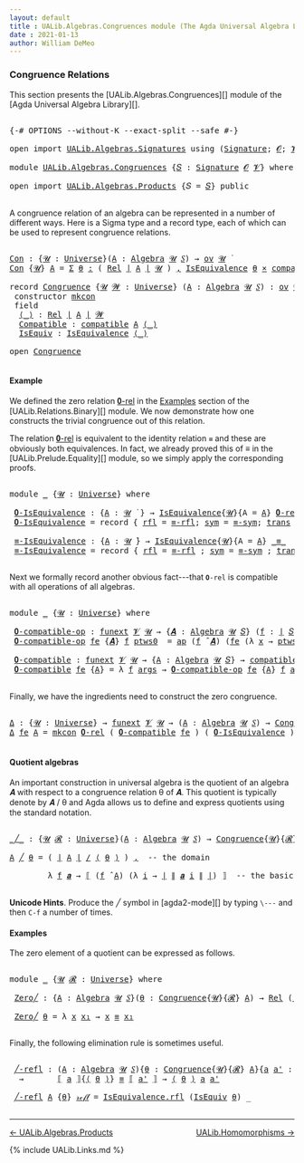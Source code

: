 ```yaml
---
layout: default
title : UALib.Algebras.Congruences module (The Agda Universal Algebra Library)
date : 2021-01-13
author: William DeMeo
---
```


### <a id="congruence-relations">Congruence Relations</a>

This section presents the [UALib.Algebras.Congruences][] module of the [Agda Universal Algebra Library][].

<pre class="Agda">

<a id="326" class="Symbol">{-#</a> <a id="330" class="Keyword">OPTIONS</a> <a id="338" class="Pragma">--without-K</a> <a id="350" class="Pragma">--exact-split</a> <a id="364" class="Pragma">--safe</a> <a id="371" class="Symbol">#-}</a>

<a id="376" class="Keyword">open</a> <a id="381" class="Keyword">import</a> <a id="388" href="UALib.Algebras.Signatures.html" class="Module">UALib.Algebras.Signatures</a> <a id="414" class="Keyword">using</a> <a id="420" class="Symbol">(</a><a id="421" href="UALib.Algebras.Signatures.html#1377" class="Function">Signature</a><a id="430" class="Symbol">;</a> <a id="432" href="universes.html#613" class="Generalizable">𝓞</a><a id="433" class="Symbol">;</a> <a id="435" href="universes.html#617" class="Generalizable">𝓥</a><a id="436" class="Symbol">)</a>

<a id="439" class="Keyword">module</a> <a id="446" href="UALib.Algebras.Congruences.html" class="Module">UALib.Algebras.Congruences</a> <a id="473" class="Symbol">{</a><a id="474" href="UALib.Algebras.Congruences.html#474" class="Bound">𝑆</a> <a id="476" class="Symbol">:</a> <a id="478" href="UALib.Algebras.Signatures.html#1377" class="Function">Signature</a> <a id="488" href="universes.html#613" class="Generalizable">𝓞</a> <a id="490" href="universes.html#617" class="Generalizable">𝓥</a><a id="491" class="Symbol">}</a> <a id="493" class="Keyword">where</a>

<a id="500" class="Keyword">open</a> <a id="505" class="Keyword">import</a> <a id="512" href="UALib.Algebras.Products.html" class="Module">UALib.Algebras.Products</a> <a id="536" class="Symbol">{</a><a id="537" class="Argument">𝑆</a> <a id="539" class="Symbol">=</a> <a id="541" href="UALib.Algebras.Congruences.html#474" class="Bound">𝑆</a><a id="542" class="Symbol">}</a> <a id="544" class="Keyword">public</a>

</pre>

A congruence relation of an algebra can be represented in a number of different ways.  Here is a Sigma type and a record type, each of which can be used to represent congruence relations.

<pre class="Agda">

<a id="Con"></a><a id="767" href="UALib.Algebras.Congruences.html#767" class="Function">Con</a> <a id="771" class="Symbol">:</a> <a id="773" class="Symbol">{</a><a id="774" href="UALib.Algebras.Congruences.html#774" class="Bound">𝓤</a> <a id="776" class="Symbol">:</a> <a id="778" href="universes.html#551" class="Function">Universe</a><a id="786" class="Symbol">}(</a><a id="788" href="UALib.Algebras.Congruences.html#788" class="Bound">A</a> <a id="790" class="Symbol">:</a> <a id="792" href="UALib.Algebras.Algebras.html#771" class="Function">Algebra</a> <a id="800" href="UALib.Algebras.Congruences.html#774" class="Bound">𝓤</a> <a id="802" href="UALib.Algebras.Congruences.html#474" class="Bound">𝑆</a><a id="803" class="Symbol">)</a> <a id="805" class="Symbol">→</a> <a id="807" href="UALib.Algebras.Products.html#2023" class="Function">ov</a> <a id="810" href="UALib.Algebras.Congruences.html#774" class="Bound">𝓤</a> <a id="812" href="universes.html#758" class="Function Operator">̇</a>
<a id="814" href="UALib.Algebras.Congruences.html#767" class="Function">Con</a> <a id="818" class="Symbol">{</a><a id="819" href="UALib.Algebras.Congruences.html#819" class="Bound">𝓤</a><a id="820" class="Symbol">}</a> <a id="822" href="UALib.Algebras.Congruences.html#822" class="Bound">A</a> <a id="824" class="Symbol">=</a> <a id="826" href="MGS-MLTT.html#3074" class="Function">Σ</a> <a id="828" href="UALib.Algebras.Congruences.html#828" class="Bound">θ</a> <a id="830" href="MGS-MLTT.html#3074" class="Function">꞉</a> <a id="832" class="Symbol">(</a> <a id="834" href="UALib.Relations.Binary.html#1475" class="Function">Rel</a> <a id="838" href="UALib.Prelude.Preliminaries.html#11658" class="Function Operator">∣</a> <a id="840" href="UALib.Algebras.Congruences.html#822" class="Bound">A</a> <a id="842" href="UALib.Prelude.Preliminaries.html#11658" class="Function Operator">∣</a> <a id="844" href="UALib.Algebras.Congruences.html#819" class="Bound">𝓤</a> <a id="846" class="Symbol">)</a> <a id="848" href="MGS-MLTT.html#3074" class="Function">,</a> <a id="850" href="UALib.Relations.Quotients.html#1922" class="Record">IsEquivalence</a> <a id="864" href="UALib.Algebras.Congruences.html#828" class="Bound">θ</a> <a id="866" href="MGS-MLTT.html#3515" class="Function Operator">×</a> <a id="868" href="UALib.Algebras.Algebras.html#5424" class="Function">compatible</a> <a id="879" href="UALib.Algebras.Congruences.html#822" class="Bound">A</a> <a id="881" href="UALib.Algebras.Congruences.html#828" class="Bound">θ</a>

<a id="884" class="Keyword">record</a> <a id="Congruence"></a><a id="891" href="UALib.Algebras.Congruences.html#891" class="Record">Congruence</a> <a id="902" class="Symbol">{</a><a id="903" href="UALib.Algebras.Congruences.html#903" class="Bound">𝓤</a> <a id="905" href="UALib.Algebras.Congruences.html#905" class="Bound">𝓦</a> <a id="907" class="Symbol">:</a> <a id="909" href="universes.html#551" class="Function">Universe</a><a id="917" class="Symbol">}</a> <a id="919" class="Symbol">(</a><a id="920" href="UALib.Algebras.Congruences.html#920" class="Bound">A</a> <a id="922" class="Symbol">:</a> <a id="924" href="UALib.Algebras.Algebras.html#771" class="Function">Algebra</a> <a id="932" href="UALib.Algebras.Congruences.html#903" class="Bound">𝓤</a> <a id="934" href="UALib.Algebras.Congruences.html#474" class="Bound">𝑆</a><a id="935" class="Symbol">)</a> <a id="937" class="Symbol">:</a> <a id="939" href="UALib.Algebras.Products.html#2023" class="Function">ov</a> <a id="942" href="UALib.Algebras.Congruences.html#905" class="Bound">𝓦</a> <a id="944" href="Agda.Primitive.html#636" class="Function Operator">⊔</a> <a id="946" href="UALib.Algebras.Congruences.html#903" class="Bound">𝓤</a> <a id="948" href="universes.html#758" class="Function Operator">̇</a>  <a id="951" class="Keyword">where</a>
 <a id="958" class="Keyword">constructor</a> <a id="mkcon"></a><a id="970" href="UALib.Algebras.Congruences.html#970" class="InductiveConstructor">mkcon</a>
 <a id="977" class="Keyword">field</a>
  <a id="Congruence.⟨_⟩"></a><a id="985" href="UALib.Algebras.Congruences.html#985" class="Field Operator">⟨_⟩</a> <a id="989" class="Symbol">:</a> <a id="991" href="UALib.Relations.Binary.html#1475" class="Function">Rel</a> <a id="995" href="UALib.Prelude.Preliminaries.html#11658" class="Function Operator">∣</a> <a id="997" href="UALib.Algebras.Congruences.html#920" class="Bound">A</a> <a id="999" href="UALib.Prelude.Preliminaries.html#11658" class="Function Operator">∣</a> <a id="1001" href="UALib.Algebras.Congruences.html#905" class="Bound">𝓦</a>
  <a id="Congruence.Compatible"></a><a id="1005" href="UALib.Algebras.Congruences.html#1005" class="Field">Compatible</a> <a id="1016" class="Symbol">:</a> <a id="1018" href="UALib.Algebras.Algebras.html#5424" class="Function">compatible</a> <a id="1029" href="UALib.Algebras.Congruences.html#920" class="Bound">A</a> <a id="1031" href="UALib.Algebras.Congruences.html#985" class="Field Operator">⟨_⟩</a>
  <a id="Congruence.IsEquiv"></a><a id="1037" href="UALib.Algebras.Congruences.html#1037" class="Field">IsEquiv</a> <a id="1045" class="Symbol">:</a> <a id="1047" href="UALib.Relations.Quotients.html#1922" class="Record">IsEquivalence</a> <a id="1061" href="UALib.Algebras.Congruences.html#985" class="Field Operator">⟨_⟩</a>

<a id="1066" class="Keyword">open</a> <a id="1071" href="UALib.Algebras.Congruences.html#891" class="Module">Congruence</a>

</pre>



#### <a id="example">Example</a>

We defined the zero relation <a href="https://ualib.gitlab.io/UALib.Relations.Binary.html#1995">𝟎-rel</a> in the <a href="https://ualib.gitlab.io/UALib.Relations.Binary.html#1995">Examples</a> section of the [UALib.Relations.Binary][] module.  We now demonstrate how one constructs the trivial congruence out of this relation.

The relation <a href="https://ualib.gitlab.io/UALib.Relations.Binary.html#1995">𝟎-rel</a> is equivalent to the identity relation `≡` and these are obviously both equivalences. In fact, we already proved this of ≡ in the [UALib.Prelude.Equality][] module, so we simply apply the corresponding proofs.

<pre class="Agda">

<a id="1774" class="Keyword">module</a> <a id="1781" href="UALib.Algebras.Congruences.html#1781" class="Module">_</a> <a id="1783" class="Symbol">{</a><a id="1784" href="UALib.Algebras.Congruences.html#1784" class="Bound">𝓤</a> <a id="1786" class="Symbol">:</a> <a id="1788" href="universes.html#551" class="Function">Universe</a><a id="1796" class="Symbol">}</a> <a id="1798" class="Keyword">where</a>

 <a id="1806" href="UALib.Algebras.Congruences.html#1806" class="Function">𝟎-IsEquivalence</a> <a id="1822" class="Symbol">:</a> <a id="1824" class="Symbol">{</a><a id="1825" href="UALib.Algebras.Congruences.html#1825" class="Bound">A</a> <a id="1827" class="Symbol">:</a> <a id="1829" href="UALib.Algebras.Congruences.html#1784" class="Bound">𝓤</a> <a id="1831" href="universes.html#758" class="Function Operator">̇</a> <a id="1833" class="Symbol">}</a> <a id="1835" class="Symbol">→</a> <a id="1837" href="UALib.Relations.Quotients.html#1922" class="Record">IsEquivalence</a><a id="1850" class="Symbol">{</a><a id="1851" href="UALib.Algebras.Congruences.html#1784" class="Bound">𝓤</a><a id="1852" class="Symbol">}{</a><a id="1854" class="Argument">A</a> <a id="1856" class="Symbol">=</a> <a id="1858" href="UALib.Algebras.Congruences.html#1825" class="Bound">A</a><a id="1859" class="Symbol">}</a> <a id="1861" href="UALib.Relations.Binary.html#2004" class="Function">𝟎-rel</a>
 <a id="1868" href="UALib.Algebras.Congruences.html#1806" class="Function">𝟎-IsEquivalence</a> <a id="1884" class="Symbol">=</a> <a id="1886" class="Keyword">record</a> <a id="1893" class="Symbol">{</a> <a id="1895" href="UALib.Relations.Quotients.html#1990" class="Field">rfl</a> <a id="1899" class="Symbol">=</a> <a id="1901" href="UALib.Prelude.Equality.html#1490" class="Function">≡-rfl</a><a id="1906" class="Symbol">;</a> <a id="1908" href="UALib.Relations.Quotients.html#2015" class="Field">sym</a> <a id="1912" class="Symbol">=</a> <a id="1914" href="UALib.Prelude.Equality.html#1534" class="Function">≡-sym</a><a id="1919" class="Symbol">;</a> <a id="1921" href="UALib.Relations.Quotients.html#2040" class="Field">trans</a> <a id="1927" class="Symbol">=</a> <a id="1929" href="UALib.Prelude.Equality.html#1599" class="Function">≡-trans</a> <a id="1937" class="Symbol">}</a>

 <a id="1941" href="UALib.Algebras.Congruences.html#1941" class="Function">≡-IsEquivalence</a> <a id="1957" class="Symbol">:</a> <a id="1959" class="Symbol">{</a><a id="1960" href="UALib.Algebras.Congruences.html#1960" class="Bound">A</a> <a id="1962" class="Symbol">:</a> <a id="1964" href="UALib.Algebras.Congruences.html#1784" class="Bound">𝓤</a> <a id="1966" href="universes.html#758" class="Function Operator">̇</a><a id="1967" class="Symbol">}</a> <a id="1969" class="Symbol">→</a> <a id="1971" href="UALib.Relations.Quotients.html#1922" class="Record">IsEquivalence</a><a id="1984" class="Symbol">{</a><a id="1985" href="UALib.Algebras.Congruences.html#1784" class="Bound">𝓤</a><a id="1986" class="Symbol">}{</a><a id="1988" class="Argument">A</a> <a id="1990" class="Symbol">=</a> <a id="1992" href="UALib.Algebras.Congruences.html#1960" class="Bound">A</a><a id="1993" class="Symbol">}</a> <a id="1995" href="UALib.Prelude.Preliminaries.html#5556" class="Datatype Operator">_≡_</a>
 <a id="2000" href="UALib.Algebras.Congruences.html#1941" class="Function">≡-IsEquivalence</a> <a id="2016" class="Symbol">=</a> <a id="2018" class="Keyword">record</a> <a id="2025" class="Symbol">{</a> <a id="2027" href="UALib.Relations.Quotients.html#1990" class="Field">rfl</a> <a id="2031" class="Symbol">=</a> <a id="2033" href="UALib.Prelude.Equality.html#1490" class="Function">≡-rfl</a> <a id="2039" class="Symbol">;</a> <a id="2041" href="UALib.Relations.Quotients.html#2015" class="Field">sym</a> <a id="2045" class="Symbol">=</a> <a id="2047" href="UALib.Prelude.Equality.html#1534" class="Function">≡-sym</a> <a id="2053" class="Symbol">;</a> <a id="2055" href="UALib.Relations.Quotients.html#2040" class="Field">trans</a> <a id="2061" class="Symbol">=</a> <a id="2063" href="UALib.Prelude.Equality.html#1599" class="Function">≡-trans</a> <a id="2071" class="Symbol">}</a>

</pre>

Next we formally record another obvious fact---that `𝟎-rel` is compatible with all operations of all algebras.

<pre class="Agda">

<a id="2212" class="Keyword">module</a> <a id="2219" href="UALib.Algebras.Congruences.html#2219" class="Module">_</a> <a id="2221" class="Symbol">{</a><a id="2222" href="UALib.Algebras.Congruences.html#2222" class="Bound">𝓤</a> <a id="2224" class="Symbol">:</a> <a id="2226" href="universes.html#551" class="Function">Universe</a><a id="2234" class="Symbol">}</a> <a id="2236" class="Keyword">where</a>

 <a id="2244" href="UALib.Algebras.Congruences.html#2244" class="Function">𝟎-compatible-op</a> <a id="2260" class="Symbol">:</a> <a id="2262" href="MGS-FunExt-from-Univalence.html#393" class="Function">funext</a> <a id="2269" href="UALib.Algebras.Congruences.html#490" class="Bound">𝓥</a> <a id="2271" href="UALib.Algebras.Congruences.html#2222" class="Bound">𝓤</a> <a id="2273" class="Symbol">→</a> <a id="2275" class="Symbol">{</a><a id="2276" href="UALib.Algebras.Congruences.html#2276" class="Bound">𝑨</a> <a id="2278" class="Symbol">:</a> <a id="2280" href="UALib.Algebras.Algebras.html#771" class="Function">Algebra</a> <a id="2288" href="UALib.Algebras.Congruences.html#2222" class="Bound">𝓤</a> <a id="2290" href="UALib.Algebras.Congruences.html#474" class="Bound">𝑆</a><a id="2291" class="Symbol">}</a> <a id="2293" class="Symbol">(</a><a id="2294" href="UALib.Algebras.Congruences.html#2294" class="Bound">f</a> <a id="2296" class="Symbol">:</a> <a id="2298" href="UALib.Prelude.Preliminaries.html#11658" class="Function Operator">∣</a> <a id="2300" href="UALib.Algebras.Congruences.html#474" class="Bound">𝑆</a> <a id="2302" href="UALib.Prelude.Preliminaries.html#11658" class="Function Operator">∣</a><a id="2303" class="Symbol">)</a> <a id="2305" class="Symbol">→</a> <a id="2307" href="UALib.Algebras.Algebras.html#5207" class="Function">compatible-op</a> <a id="2321" class="Symbol">{</a><a id="2322" class="Argument">𝑨</a> <a id="2324" class="Symbol">=</a> <a id="2326" href="UALib.Algebras.Congruences.html#2276" class="Bound">𝑨</a><a id="2327" class="Symbol">}</a>  <a id="2330" href="UALib.Algebras.Congruences.html#2294" class="Bound">f</a> <a id="2332" href="UALib.Relations.Binary.html#2004" class="Function">𝟎-rel</a>
 <a id="2339" href="UALib.Algebras.Congruences.html#2244" class="Function">𝟎-compatible-op</a> <a id="2355" href="UALib.Algebras.Congruences.html#2355" class="Bound">fe</a> <a id="2358" class="Symbol">{</a><a id="2359" href="UALib.Algebras.Congruences.html#2359" class="Bound">𝑨</a><a id="2360" class="Symbol">}</a> <a id="2362" href="UALib.Algebras.Congruences.html#2362" class="Bound">f</a> <a id="2364" href="UALib.Algebras.Congruences.html#2364" class="Bound">ptws0</a>  <a id="2371" class="Symbol">=</a> <a id="2373" href="MGS-MLTT.html#6613" class="Function">ap</a> <a id="2376" class="Symbol">(</a><a id="2377" href="UALib.Algebras.Congruences.html#2362" class="Bound">f</a> <a id="2379" href="UALib.Algebras.Algebras.html#2921" class="Function Operator">̂</a> <a id="2381" href="UALib.Algebras.Congruences.html#2359" class="Bound">𝑨</a><a id="2382" class="Symbol">)</a> <a id="2384" class="Symbol">(</a><a id="2385" href="UALib.Algebras.Congruences.html#2355" class="Bound">fe</a> <a id="2388" class="Symbol">(λ</a> <a id="2391" href="UALib.Algebras.Congruences.html#2391" class="Bound">x</a> <a id="2393" class="Symbol">→</a> <a id="2395" href="UALib.Algebras.Congruences.html#2364" class="Bound">ptws0</a> <a id="2401" href="UALib.Algebras.Congruences.html#2391" class="Bound">x</a><a id="2402" class="Symbol">))</a>

 <a id="2407" href="UALib.Algebras.Congruences.html#2407" class="Function">𝟎-compatible</a> <a id="2420" class="Symbol">:</a> <a id="2422" href="MGS-FunExt-from-Univalence.html#393" class="Function">funext</a> <a id="2429" href="UALib.Algebras.Congruences.html#490" class="Bound">𝓥</a> <a id="2431" href="UALib.Algebras.Congruences.html#2222" class="Bound">𝓤</a> <a id="2433" class="Symbol">→</a> <a id="2435" class="Symbol">{</a><a id="2436" href="UALib.Algebras.Congruences.html#2436" class="Bound">A</a> <a id="2438" class="Symbol">:</a> <a id="2440" href="UALib.Algebras.Algebras.html#771" class="Function">Algebra</a> <a id="2448" href="UALib.Algebras.Congruences.html#2222" class="Bound">𝓤</a> <a id="2450" href="UALib.Algebras.Congruences.html#474" class="Bound">𝑆</a><a id="2451" class="Symbol">}</a> <a id="2453" class="Symbol">→</a> <a id="2455" href="UALib.Algebras.Algebras.html#5424" class="Function">compatible</a> <a id="2466" href="UALib.Algebras.Congruences.html#2436" class="Bound">A</a> <a id="2468" href="UALib.Relations.Binary.html#2004" class="Function">𝟎-rel</a>
 <a id="2475" href="UALib.Algebras.Congruences.html#2407" class="Function">𝟎-compatible</a> <a id="2488" href="UALib.Algebras.Congruences.html#2488" class="Bound">fe</a> <a id="2491" class="Symbol">{</a><a id="2492" href="UALib.Algebras.Congruences.html#2492" class="Bound">A</a><a id="2493" class="Symbol">}</a> <a id="2495" class="Symbol">=</a> <a id="2497" class="Symbol">λ</a> <a id="2499" href="UALib.Algebras.Congruences.html#2499" class="Bound">f</a> <a id="2501" href="UALib.Algebras.Congruences.html#2501" class="Bound">args</a> <a id="2506" class="Symbol">→</a> <a id="2508" href="UALib.Algebras.Congruences.html#2244" class="Function">𝟎-compatible-op</a> <a id="2524" href="UALib.Algebras.Congruences.html#2488" class="Bound">fe</a> <a id="2527" class="Symbol">{</a><a id="2528" href="UALib.Algebras.Congruences.html#2492" class="Bound">A</a><a id="2529" class="Symbol">}</a> <a id="2531" href="UALib.Algebras.Congruences.html#2499" class="Bound">f</a> <a id="2533" href="UALib.Algebras.Congruences.html#2501" class="Bound">args</a>

</pre>

Finally, we have the ingredients need to construct the zero congruence.

<pre class="Agda">

<a id="Δ"></a><a id="2638" href="UALib.Algebras.Congruences.html#2638" class="Function">Δ</a> <a id="2640" class="Symbol">:</a> <a id="2642" class="Symbol">{</a><a id="2643" href="UALib.Algebras.Congruences.html#2643" class="Bound">𝓤</a> <a id="2645" class="Symbol">:</a> <a id="2647" href="universes.html#551" class="Function">Universe</a><a id="2655" class="Symbol">}</a> <a id="2657" class="Symbol">→</a> <a id="2659" href="MGS-FunExt-from-Univalence.html#393" class="Function">funext</a> <a id="2666" href="UALib.Algebras.Congruences.html#490" class="Bound">𝓥</a> <a id="2668" href="UALib.Algebras.Congruences.html#2643" class="Bound">𝓤</a> <a id="2670" class="Symbol">→</a> <a id="2672" class="Symbol">(</a><a id="2673" href="UALib.Algebras.Congruences.html#2673" class="Bound">A</a> <a id="2675" class="Symbol">:</a> <a id="2677" href="UALib.Algebras.Algebras.html#771" class="Function">Algebra</a> <a id="2685" href="UALib.Algebras.Congruences.html#2643" class="Bound">𝓤</a> <a id="2687" href="UALib.Algebras.Congruences.html#474" class="Bound">𝑆</a><a id="2688" class="Symbol">)</a> <a id="2690" class="Symbol">→</a> <a id="2692" href="UALib.Algebras.Congruences.html#891" class="Record">Congruence</a> <a id="2703" href="UALib.Algebras.Congruences.html#2673" class="Bound">A</a>
<a id="2705" href="UALib.Algebras.Congruences.html#2638" class="Function">Δ</a> <a id="2707" href="UALib.Algebras.Congruences.html#2707" class="Bound">fe</a> <a id="2710" href="UALib.Algebras.Congruences.html#2710" class="Bound">A</a> <a id="2712" class="Symbol">=</a> <a id="2714" href="UALib.Algebras.Congruences.html#970" class="InductiveConstructor">mkcon</a> <a id="2720" href="UALib.Relations.Binary.html#2004" class="Function">𝟎-rel</a> <a id="2726" class="Symbol">(</a> <a id="2728" href="UALib.Algebras.Congruences.html#2407" class="Function">𝟎-compatible</a> <a id="2741" href="UALib.Algebras.Congruences.html#2707" class="Bound">fe</a> <a id="2744" class="Symbol">)</a> <a id="2746" class="Symbol">(</a> <a id="2748" href="UALib.Algebras.Congruences.html#1806" class="Function">𝟎-IsEquivalence</a> <a id="2764" class="Symbol">)</a>

</pre>




#### <a id="quotient-algebras">Quotient algebras</a>

An important construction in universal algebra is the quotient of an algebra 𝑨 with respect to a congruence relation θ of 𝑨.  This quotient is typically denote by 𝑨 / θ and Agda allows us to define and express quotients using the standard notation.

<pre class="Agda">

<a id="_╱_"></a><a id="3100" href="UALib.Algebras.Congruences.html#3100" class="Function Operator">_╱_</a> <a id="3104" class="Symbol">:</a> <a id="3106" class="Symbol">{</a><a id="3107" href="UALib.Algebras.Congruences.html#3107" class="Bound">𝓤</a> <a id="3109" href="UALib.Algebras.Congruences.html#3109" class="Bound">𝓡</a> <a id="3111" class="Symbol">:</a> <a id="3113" href="universes.html#551" class="Function">Universe</a><a id="3121" class="Symbol">}(</a><a id="3123" href="UALib.Algebras.Congruences.html#3123" class="Bound">A</a> <a id="3125" class="Symbol">:</a> <a id="3127" href="UALib.Algebras.Algebras.html#771" class="Function">Algebra</a> <a id="3135" href="UALib.Algebras.Congruences.html#3107" class="Bound">𝓤</a> <a id="3137" href="UALib.Algebras.Congruences.html#474" class="Bound">𝑆</a><a id="3138" class="Symbol">)</a> <a id="3140" class="Symbol">→</a> <a id="3142" href="UALib.Algebras.Congruences.html#891" class="Record">Congruence</a><a id="3152" class="Symbol">{</a><a id="3153" href="UALib.Algebras.Congruences.html#3107" class="Bound">𝓤</a><a id="3154" class="Symbol">}{</a><a id="3156" href="UALib.Algebras.Congruences.html#3109" class="Bound">𝓡</a><a id="3157" class="Symbol">}</a> <a id="3159" href="UALib.Algebras.Congruences.html#3123" class="Bound">A</a> <a id="3161" class="Symbol">→</a> <a id="3163" href="UALib.Algebras.Algebras.html#771" class="Function">Algebra</a> <a id="3171" class="Symbol">(</a><a id="3172" href="UALib.Algebras.Congruences.html#3107" class="Bound">𝓤</a> <a id="3174" href="Agda.Primitive.html#636" class="Function Operator">⊔</a> <a id="3176" href="UALib.Algebras.Congruences.html#3109" class="Bound">𝓡</a> <a id="3178" href="universes.html#527" class="Function Operator">⁺</a><a id="3179" class="Symbol">)</a> <a id="3181" href="UALib.Algebras.Congruences.html#474" class="Bound">𝑆</a>

<a id="3184" href="UALib.Algebras.Congruences.html#3184" class="Bound">A</a> <a id="3186" href="UALib.Algebras.Congruences.html#3100" class="Function Operator">╱</a> <a id="3188" href="UALib.Algebras.Congruences.html#3188" class="Bound">θ</a> <a id="3190" class="Symbol">=</a> <a id="3192" class="Symbol">(</a> <a id="3194" href="UALib.Prelude.Preliminaries.html#11658" class="Function Operator">∣</a> <a id="3196" href="UALib.Algebras.Congruences.html#3184" class="Bound">A</a> <a id="3198" href="UALib.Prelude.Preliminaries.html#11658" class="Function Operator">∣</a> <a id="3200" href="UALib.Relations.Quotients.html#3659" class="Function Operator">/</a> <a id="3202" href="UALib.Algebras.Congruences.html#985" class="Field Operator">⟨</a> <a id="3204" href="UALib.Algebras.Congruences.html#3188" class="Bound">θ</a> <a id="3206" href="UALib.Algebras.Congruences.html#985" class="Field Operator">⟩</a> <a id="3208" class="Symbol">)</a> <a id="3210" href="UALib.Prelude.Preliminaries.html#5665" class="InductiveConstructor Operator">,</a>  <a id="3213" class="Comment">-- the domain</a>

        <a id="3236" class="Symbol">λ</a> <a id="3238" href="UALib.Algebras.Congruences.html#3238" class="Bound">f</a> <a id="3240" href="UALib.Algebras.Congruences.html#3240" class="Bound">𝒂</a> <a id="3242" class="Symbol">→</a> <a id="3244" href="UALib.Relations.Quotients.html#3871" class="Function Operator">⟦</a> <a id="3246" class="Symbol">(</a><a id="3247" href="UALib.Algebras.Congruences.html#3238" class="Bound">f</a> <a id="3249" href="UALib.Algebras.Algebras.html#2921" class="Function Operator">̂</a> <a id="3251" href="UALib.Algebras.Congruences.html#3184" class="Bound">A</a><a id="3252" class="Symbol">)</a> <a id="3254" class="Symbol">(λ</a> <a id="3257" href="UALib.Algebras.Congruences.html#3257" class="Bound">i</a> <a id="3259" class="Symbol">→</a> <a id="3261" href="UALib.Prelude.Preliminaries.html#11658" class="Function Operator">∣</a> <a id="3263" href="UALib.Prelude.Preliminaries.html#11736" class="Function Operator">∥</a> <a id="3265" href="UALib.Algebras.Congruences.html#3240" class="Bound">𝒂</a> <a id="3267" href="UALib.Algebras.Congruences.html#3257" class="Bound">i</a> <a id="3269" href="UALib.Prelude.Preliminaries.html#11736" class="Function Operator">∥</a> <a id="3271" href="UALib.Prelude.Preliminaries.html#11658" class="Function Operator">∣</a><a id="3272" class="Symbol">)</a> <a id="3274" href="UALib.Relations.Quotients.html#3871" class="Function Operator">⟧</a>  <a id="3277" class="Comment">-- the basic operations</a>

</pre>

**Unicode Hints**. Produce the ╱ symbol in [agda2-mode][] by typing `\---` and then `C-f` a number of times.

#### <a id="examples">Examples</a>

The zero element of a quotient can be expressed as follows.

<pre class="Agda">

<a id="3535" class="Keyword">module</a> <a id="3542" href="UALib.Algebras.Congruences.html#3542" class="Module">_</a> <a id="3544" class="Symbol">{</a><a id="3545" href="UALib.Algebras.Congruences.html#3545" class="Bound">𝓤</a> <a id="3547" href="UALib.Algebras.Congruences.html#3547" class="Bound">𝓡</a> <a id="3549" class="Symbol">:</a> <a id="3551" href="universes.html#551" class="Function">Universe</a><a id="3559" class="Symbol">}</a> <a id="3561" class="Keyword">where</a>

 <a id="3569" href="UALib.Algebras.Congruences.html#3569" class="Function">Zero╱</a> <a id="3575" class="Symbol">:</a> <a id="3577" class="Symbol">{</a><a id="3578" href="UALib.Algebras.Congruences.html#3578" class="Bound">A</a> <a id="3580" class="Symbol">:</a> <a id="3582" href="UALib.Algebras.Algebras.html#771" class="Function">Algebra</a> <a id="3590" href="UALib.Algebras.Congruences.html#3545" class="Bound">𝓤</a> <a id="3592" href="UALib.Algebras.Congruences.html#474" class="Bound">𝑆</a><a id="3593" class="Symbol">}(</a><a id="3595" href="UALib.Algebras.Congruences.html#3595" class="Bound">θ</a> <a id="3597" class="Symbol">:</a> <a id="3599" href="UALib.Algebras.Congruences.html#891" class="Record">Congruence</a><a id="3609" class="Symbol">{</a><a id="3610" href="UALib.Algebras.Congruences.html#3545" class="Bound">𝓤</a><a id="3611" class="Symbol">}{</a><a id="3613" href="UALib.Algebras.Congruences.html#3547" class="Bound">𝓡</a><a id="3614" class="Symbol">}</a> <a id="3616" href="UALib.Algebras.Congruences.html#3578" class="Bound">A</a><a id="3617" class="Symbol">)</a> <a id="3619" class="Symbol">→</a> <a id="3621" href="UALib.Relations.Binary.html#1475" class="Function">Rel</a> <a id="3625" class="Symbol">(</a><a id="3626" href="UALib.Prelude.Preliminaries.html#11658" class="Function Operator">∣</a> <a id="3628" href="UALib.Algebras.Congruences.html#3578" class="Bound">A</a> <a id="3630" href="UALib.Prelude.Preliminaries.html#11658" class="Function Operator">∣</a> <a id="3632" href="UALib.Relations.Quotients.html#3659" class="Function Operator">/</a> <a id="3634" href="UALib.Algebras.Congruences.html#985" class="Field Operator">⟨</a> <a id="3636" href="UALib.Algebras.Congruences.html#3595" class="Bound">θ</a> <a id="3638" href="UALib.Algebras.Congruences.html#985" class="Field Operator">⟩</a><a id="3639" class="Symbol">)(</a><a id="3641" href="UALib.Algebras.Congruences.html#3545" class="Bound">𝓤</a> <a id="3643" href="Agda.Primitive.html#636" class="Function Operator">⊔</a> <a id="3645" href="UALib.Algebras.Congruences.html#3547" class="Bound">𝓡</a> <a id="3647" href="universes.html#527" class="Function Operator">⁺</a><a id="3648" class="Symbol">)</a>

 <a id="3652" href="UALib.Algebras.Congruences.html#3569" class="Function">Zero╱</a> <a id="3658" href="UALib.Algebras.Congruences.html#3658" class="Bound">θ</a> <a id="3660" class="Symbol">=</a> <a id="3662" class="Symbol">λ</a> <a id="3664" href="UALib.Algebras.Congruences.html#3664" class="Bound">x</a> <a id="3666" href="UALib.Algebras.Congruences.html#3666" class="Bound">x₁</a> <a id="3669" class="Symbol">→</a> <a id="3671" href="UALib.Algebras.Congruences.html#3664" class="Bound">x</a> <a id="3673" href="UALib.Prelude.Preliminaries.html#5556" class="Datatype Operator">≡</a> <a id="3675" href="UALib.Algebras.Congruences.html#3666" class="Bound">x₁</a>

</pre>

Finally, the following elimination rule is sometimes useful.

<pre class="Agda">

 <a id="3768" href="UALib.Algebras.Congruences.html#3768" class="Function">╱-refl</a> <a id="3775" class="Symbol">:</a> <a id="3777" class="Symbol">(</a><a id="3778" href="UALib.Algebras.Congruences.html#3778" class="Bound">A</a> <a id="3780" class="Symbol">:</a> <a id="3782" href="UALib.Algebras.Algebras.html#771" class="Function">Algebra</a> <a id="3790" href="UALib.Algebras.Congruences.html#3545" class="Bound">𝓤</a> <a id="3792" href="UALib.Algebras.Congruences.html#474" class="Bound">𝑆</a><a id="3793" class="Symbol">){</a><a id="3795" href="UALib.Algebras.Congruences.html#3795" class="Bound">θ</a> <a id="3797" class="Symbol">:</a> <a id="3799" href="UALib.Algebras.Congruences.html#891" class="Record">Congruence</a><a id="3809" class="Symbol">{</a><a id="3810" href="UALib.Algebras.Congruences.html#3545" class="Bound">𝓤</a><a id="3811" class="Symbol">}{</a><a id="3813" href="UALib.Algebras.Congruences.html#3547" class="Bound">𝓡</a><a id="3814" class="Symbol">}</a> <a id="3816" href="UALib.Algebras.Congruences.html#3778" class="Bound">A</a><a id="3817" class="Symbol">}{</a><a id="3819" href="UALib.Algebras.Congruences.html#3819" class="Bound">a</a> <a id="3821" href="UALib.Algebras.Congruences.html#3821" class="Bound">a&#39;</a> <a id="3824" class="Symbol">:</a> <a id="3826" href="UALib.Prelude.Preliminaries.html#11658" class="Function Operator">∣</a> <a id="3828" href="UALib.Algebras.Congruences.html#3778" class="Bound">A</a> <a id="3830" href="UALib.Prelude.Preliminaries.html#11658" class="Function Operator">∣</a><a id="3831" class="Symbol">}</a>
  <a id="3835" class="Symbol">→</a>       <a id="3843" href="UALib.Relations.Quotients.html#3871" class="Function Operator">⟦</a> <a id="3845" href="UALib.Algebras.Congruences.html#3819" class="Bound">a</a> <a id="3847" href="UALib.Relations.Quotients.html#3871" class="Function Operator">⟧</a><a id="3848" class="Symbol">{</a><a id="3849" href="UALib.Algebras.Congruences.html#985" class="Field Operator">⟨</a> <a id="3851" href="UALib.Algebras.Congruences.html#3795" class="Bound">θ</a> <a id="3853" href="UALib.Algebras.Congruences.html#985" class="Field Operator">⟩</a><a id="3854" class="Symbol">}</a> <a id="3856" href="UALib.Prelude.Preliminaries.html#5556" class="Datatype Operator">≡</a> <a id="3858" href="UALib.Relations.Quotients.html#3871" class="Function Operator">⟦</a> <a id="3860" href="UALib.Algebras.Congruences.html#3821" class="Bound">a&#39;</a> <a id="3863" href="UALib.Relations.Quotients.html#3871" class="Function Operator">⟧</a> <a id="3865" class="Symbol">→</a> <a id="3867" href="UALib.Algebras.Congruences.html#985" class="Field Operator">⟨</a> <a id="3869" href="UALib.Algebras.Congruences.html#3795" class="Bound">θ</a> <a id="3871" href="UALib.Algebras.Congruences.html#985" class="Field Operator">⟩</a> <a id="3873" href="UALib.Algebras.Congruences.html#3819" class="Bound">a</a> <a id="3875" href="UALib.Algebras.Congruences.html#3821" class="Bound">a&#39;</a>

 <a id="3880" href="UALib.Algebras.Congruences.html#3768" class="Function">╱-refl</a> <a id="3887" href="UALib.Algebras.Congruences.html#3887" class="Bound">A</a> <a id="3889" class="Symbol">{</a><a id="3890" href="UALib.Algebras.Congruences.html#3890" class="Bound">θ</a><a id="3891" class="Symbol">}</a> <a id="3893" href="UALib.Prelude.Preliminaries.html#5570" class="InductiveConstructor">𝓇ℯ𝒻𝓁</a> <a id="3898" class="Symbol">=</a> <a id="3900" href="UALib.Relations.Quotients.html#1990" class="Field">IsEquivalence.rfl</a> <a id="3918" class="Symbol">(</a><a id="3919" href="UALib.Algebras.Congruences.html#1037" class="Field">IsEquiv</a> <a id="3927" href="UALib.Algebras.Congruences.html#3890" class="Bound">θ</a><a id="3928" class="Symbol">)</a> <a id="3930" class="Symbol">_</a>

</pre>

--------------------------------------

[← UALib.Algebras.Products](UALib.Algebras.Products.html)
<span style="float:right;">[UALib.Homomorphisms →](UALib.Homomorphisms.html)</span>

{% include UALib.Links.md %}
